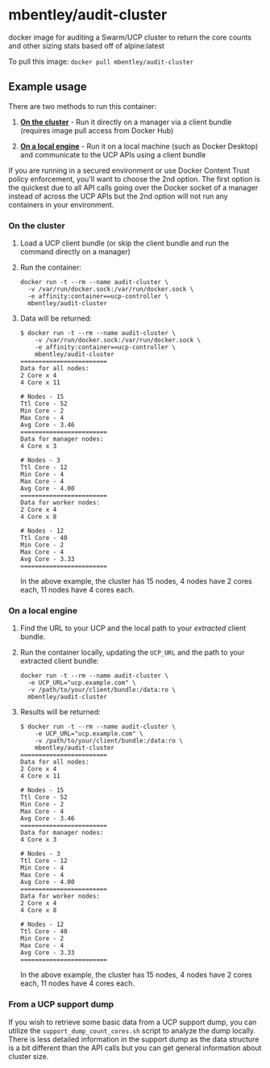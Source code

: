 # mbentley/audit-cluster

docker image for auditing a Swarm/UCP cluster to return the core counts and other sizing stats
based off of alpine:latest

To pull this image:
`docker pull mbentley/audit-cluster`

## Example usage

There are two methods to run this container:

1. [__On the cluster__](#on-the-cluster) - Run it directly on a manager via a client bundle (requires image pull access from Docker Hub)

1. [__On a local engine__](#on-a-local-engine) - Run it on a local machine (such as Docker Desktop) and communicate to the UCP APIs using a client bundle

If you are running in a secured environment or use Docker Content Trust policy enforcement, you'll want to choose the 2nd option.  The first option is the quickest due to all API calls going over the Docker socket of a manager instead of across the UCP APIs but the 2nd option will not run any containers in your environment.

### On the cluster

1. Load a UCP client bundle (or skip the client bundle and run the command directly on a manager)

1. Run the container:

    ```
    docker run -t --rm --name audit-cluster \
      -v /var/run/docker.sock:/var/run/docker.sock \
      -e affinity:container==ucp-controller \
      mbentley/audit-cluster
    ```

1. Data will be returned:

    ```
    $ docker run -t --rm --name audit-cluster \
        -v /var/run/docker.sock:/var/run/docker.sock \
        -e affinity:container==ucp-controller \
        mbentley/audit-cluster
    ========================
    Data for all nodes:
    2 Core x 4
    4 Core x 11

    # Nodes - 15
    Ttl Core - 52
    Min Core - 2
    Max Core - 4
    Avg Core - 3.46
    ========================
    Data for manager nodes:
    4 Core x 3

    # Nodes - 3
    Ttl Core - 12
    Min Core - 4
    Max Core - 4
    Avg Core - 4.00
    ========================
    Data for worker nodes:
    2 Core x 4
    4 Core x 8

    # Nodes - 12
    Ttl Core - 40
    Min Core - 2
    Max Core - 4
    Avg Core - 3.33
    ========================
    ```

   In the above example, the cluster has 15 nodes, 4 nodes have 2 cores each, 11 nodes have 4 cores each.

### On a local engine

1. Find the URL to your UCP and the local path to your _extracted_ client bundle.

1. Run the container locally, updating the `UCP_URL` and the path to your extracted client bundle:

    ```
    docker run -t --rm --name audit-cluster \
      -e UCP_URL="ucp.example.com" \
      -v /path/to/your/client/bundle:/data:ro \
      mbentley/audit-cluster
    ```

1. Results will be returned:

    ```
    $ docker run -t --rm --name audit-cluster \
        -e UCP_URL="ucp.example.com" \
        -v /path/to/your/client/bundle:/data:ro \
        mbentley/audit-cluster
    ========================
    Data for all nodes:
    2 Core x 4
    4 Core x 11

    # Nodes - 15
    Ttl Core - 52
    Min Core - 2
    Max Core - 4
    Avg Core - 3.46
    ========================
    Data for manager nodes:
    4 Core x 3

    # Nodes - 3
    Ttl Core - 12
    Min Core - 4
    Max Core - 4
    Avg Core - 4.00
    ========================
    Data for worker nodes:
    2 Core x 4
    4 Core x 8

    # Nodes - 12
    Ttl Core - 40
    Min Core - 2
    Max Core - 4
    Avg Core - 3.33
    ========================
    ```

   In the above example, the cluster has 15 nodes, 4 nodes have 2 cores each, 11 nodes have 4 cores each.

### From a UCP support dump

If you wish to retrieve some basic data from a UCP support dump, you can utilize the `support_dump_count_cores.sh` script to analyze the dump locally.  There is less detailed information in the support dump as the data structure is a bit different than the API calls but you can get general information about cluster size.
